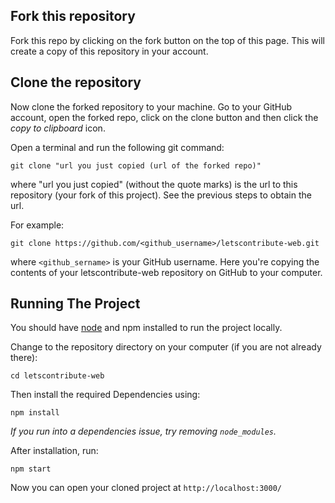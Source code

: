 ## Fork this repository

Fork this repo by clicking on the fork button on the top of this page.
This will create a copy of this repository in your account.

## Clone the repository

Now clone the forked repository to your machine. Go to your GitHub account, open the forked repo, click on the clone button and then click the *copy to clipboard* icon.

Open a terminal and run the following git command:

```
git clone "url you just copied (url of the forked repo)"
```
where "url you just copied" (without the quote marks) is the url to this repository (your fork of this project). See the previous steps to obtain the url.


For example:
```
git clone https://github.com/<github_username>/letscontribute-web.git
```
where `<github_sername>` is your GitHub username.
Here you're copying the contents of your letscontribute-web repository on GitHub to your computer.

## Running The Project

You should have [node](https://nodejs.org/en/download/) and npm installed to run the project locally.

Change to the repository directory on your computer (if you are not already there):
```
cd letscontribute-web
```

Then install the required Dependencies using:
```
npm install
```

*If you run into a dependencies issue, try removing `node_modules`.*

After installation, run:
```
npm start
```
Now you can open your cloned project at ` http://localhost:3000/
`
